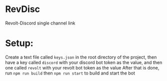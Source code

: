 # RevDisc
Revolt-Discord single channel link

# Setup:
Create a text file called `keys.json` in the root directory of the project, then have a key called `discord` with your discord bot token as the value, and then one called `revolt` with your revolt bot token as the value
After that is done, run `npm run build` then `npm run start` to build and start the bot
